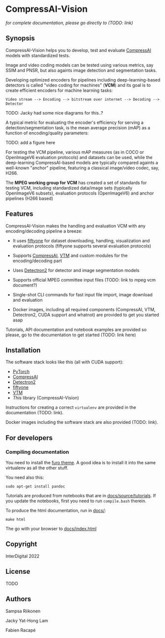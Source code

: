 # CompressAI-Vision

*for complete documentation, please go directly to (TODO: link)*

## Synopsis

CompressAI-Vision helps you to develop, test and evaluate [CompressAI](https://interdigitalinc.github.io/CompressAI) models with standardized tests.

Image and video coding models can be tested using various metrics, say SSIM and PNSR, but also againts image detection and segmentation tasks.  

Developing optimized encoders for pipelines including deep-learning-based detectors is called "video coding for machines" (**VCM**) and its goal is to create efficient encoders for machine learning tasks:
```
Video stream --> Encoding --> bitstream over internet --> Decoding --> Detector
```

TODO: Jacky had some nice diagrams for this..?

A typical metric for evaluating the encoder's efficiency for serving a detection/segmentation task, is the mean average precision (mAP) as a function of encoding/quality parameters:

TODO: add a figure here

For testing the VCM pipeline, various mAP measures (as in COCO or OpenImageV6 evaluation protocols) and datasets can be used, while the deep-learning CompressAI-based models are typically compared againts a well-known "anchor" pipeline, featuring a classical image/video codec, say, H266.

The **MPEG working group for VCM** has created a set of standards for testing VCM, including standardized data/image sets (typically OpenImageV6 subsets), evaluation protocols (OpenImageV6) and anchor pipelines (H266 based)

## Features

CompressAI-Vision makes the handling and evaluation VCM with any encoding/decoding pipeline a breeze:

- It uses [fiftyone](https://voxel51.com/docs/fiftyone/) for dataset downloading, handling, visualization and evaluation protocols (fiftyone supports several evaluation protocols)

- Supports [CompressAI](https://interdigitalinc.github.io/CompressAI), [VTM](https://vcgit.hhi.fraunhofer.de/jvet/VVCSoftware_VTM) and custom modules for the encoding/decoding part

- Uses [Detectron2](https://detectron2.readthedocs.io/en/latest/index.html) for detector and image segmentation models

- Supports official MPEG committee input files (TODO: link to mpeg vcm document?)

- Single-shot CLI commands for fast input file import, image download and evaluation

- Docker images, including all required components (CompressAI, VTM, Detectron2, CUDA support and whatnot) are provided to get you started asap

Tutorials, API documentation and notebook examples are provided so please, go to the documentation to get started (TODO: link here)

## Installation

The software stack looks like this (all with CUDA support):

- [PyTorch](https://pytorch.org/)
- [CompressAI](https://interdigitalinc.github.io/CompressAI)
- [Detectron2](https://detectron2.readthedocs.io/en/latest/index.html)
- [fiftyone](https://voxel51.com/docs/fiftyone/)
- [VTM](https://vcgit.hhi.fraunhofer.de/jvet/VVCSoftware_VTM)
- _This_ library (CompressAI-Vision)

Instructions for creating a correct ``virtualenv`` are provided in the documentation (TODO: link).

Docker images including the software stack are also provided (TODO: link).

## For developers

### Compiling documentation

You need to install the [furo theme](https://github.com/pradyunsg/furo).  A good idea is to install it into the same virtualenv as all the other stuff.

You need also this:
```
sudo apt-get install pandoc
```

Tutorials are produced from notebooks that are in [docs/source/tutorials](docs/source/tutorials).  If you update the notebooks, first you need to run ``compile.bash`` therein.  

To produce the html documentation, run in [docs/](docs/):
```
make html
```
The go with your browser to [docs/index.html](docs/index.html)

## Copyright

InterDigital 2022

## License

TODO

## Authors

Sampsa Riikonen

Jacky Yat-Hong Lam

Fabien Racapé
